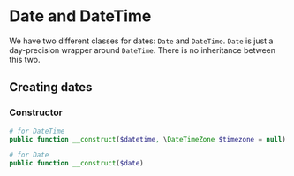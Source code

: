 # Date and DateTime

We have two different classes for dates: `Date` and `DateTime`. `Date` is just a day-precision wrapper around `DateTime`. There is no inheritance between this two.

## Creating dates

### Constructor
```php
# for DateTime
public function __construct($datetime, \DateTimeZone $timezone = null)

# for Date
public function __construct($date)
```



